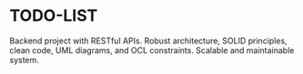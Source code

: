 # TODO-LIST
 Backend project with RESTful APIs. Robust architecture, SOLID principles, clean code, UML diagrams, and OCL constraints. Scalable and maintainable system.
